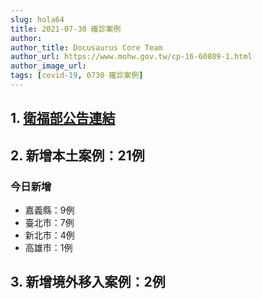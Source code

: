 ```yaml
---
slug: hola64
title: 2021-07-30 確診案例
author: 
author_title: Docusaurus Core Team
author_url: https://www.mohw.gov.tw/cp-16-60809-1.html
author_image_url: 
tags: [covid-19, 0730 確診案例]
---
```


## 1. [衛福部公告連結](https://www.cdc.gov.tw/Bulletin/Detail/2FgGduGbRJzsDE0wmhR8Tg?typeid=9)

## 2. 新增本土案例：21例

### 今日新增
* 嘉義縣：9例
* 臺北市：7例
* 新北市：4例
* 高雄市：1例

## 3. 新增境外移入案例：2例
